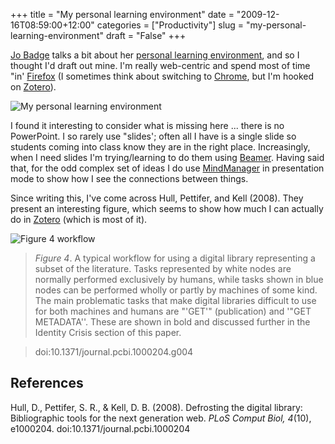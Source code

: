 +++
title = "My personal learning environment"
date = "2009-12-16T08:59:00+12:00"
categories = ["Productivity"]
slug = "my-personal-learning-environment"
draft = "False"
+++

[Jo Badge](http://drbadgr.wordpress.com/about/) talks a bit about her [personal
learning environment](http://drbadgr.wordpress.com/tag/ple/), and so I thought
I'd draft out mine. I'm really web-centric and spend most of time "in'
[Firefox](http://www.mozilla.com/en-US/firefox/personal.html) (I sometimes
think about switching to [Chrome](http://www.google.com/chrome), but I'm hooked
on [Zotero](http://www.zotero.org/)).

![My personal learning environment](/images/My%20personal%20learning%20environment.png)

I found it interesting to consider what is missing here ... there is no
PowerPoint. I so rarely use "slides'; often all I have is a single
slide so students coming into class know they are in the right place.
Increasingly, when I need slides I'm trying/learning to do them using
[Beamer](http://latex-beamer.sourceforge.net/). Having said that, for
the odd complex set of ideas I do use 
[MindManager](http://www.mindjet.com/) in presentation mode to show how
I see the connections between things.

Since writing this, I've come across Hull, Pettifer, and Kell (2008).
They present an interesting figure, which seems to show how much I can
actually do in [Zotero](http://www.zotero.org/) (which is most of it).

![Figure 4 workflow](/images/Figure4-workflow.PNG)

> _Figure 4_. A typical workflow for using a digital library
> representing a subset of the literature. Tasks represented by white
> nodes are normally performed exclusively by humans, while tasks
> shown in blue nodes can be performed wholly or partly by machines of
> some kind. The main problematic tasks that make digital libraries
> difficult to use for both machines and humans are "'GET'"
> (publication) and '"GET METADATA''. These are shown in bold and
> discussed further in the Identity Crisis section of this paper.

> doi:10.1371/journal.pcbi.1000204.g004

## References

Hull, D., Pettifer, S. R., & Kell, D. B. (2008). Defrosting the digital
library: Bibliographic tools for the next generation web.  _PLoS Comput Biol,
4_(10), e1000204. doi:10.1371/journal.pcbi.1000204
